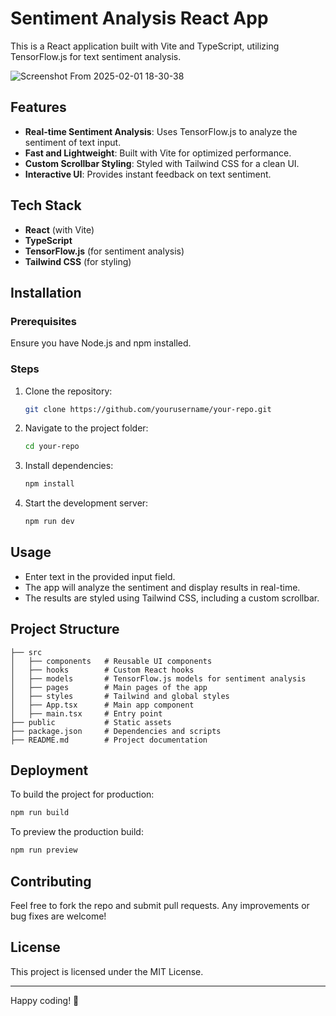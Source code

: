 # Sentiment Analysis React App

This is a React application built with Vite and TypeScript, utilizing TensorFlow.js for text sentiment analysis.

![Screenshot From 2025-02-01 18-30-38](https://github.com/user-attachments/assets/51133079-d512-4fe0-bed1-cfef308c443e)


## Features
- **Real-time Sentiment Analysis**: Uses TensorFlow.js to analyze the sentiment of text input.
- **Fast and Lightweight**: Built with Vite for optimized performance.
- **Custom Scrollbar Styling**: Styled with Tailwind CSS for a clean UI.
- **Interactive UI**: Provides instant feedback on text sentiment.

## Tech Stack
- **React** (with Vite)
- **TypeScript**
- **TensorFlow.js** (for sentiment analysis)
- **Tailwind CSS** (for styling)

## Installation
### Prerequisites
Ensure you have Node.js and npm installed.

### Steps
1. Clone the repository:
   ```sh
   git clone https://github.com/yourusername/your-repo.git
   ```
2. Navigate to the project folder:
   ```sh
   cd your-repo
   ```
3. Install dependencies:
   ```sh
   npm install
   ```
4. Start the development server:
   ```sh
   npm run dev
   ```

## Usage
- Enter text in the provided input field.
- The app will analyze the sentiment and display results in real-time.
- The results are styled using Tailwind CSS, including a custom scrollbar.

## Project Structure
```
├── src
│   ├── components   # Reusable UI components
│   ├── hooks        # Custom React hooks
│   ├── models       # TensorFlow.js models for sentiment analysis
│   ├── pages        # Main pages of the app
│   ├── styles       # Tailwind and global styles
│   ├── App.tsx      # Main app component
│   ├── main.tsx     # Entry point
├── public           # Static assets
├── package.json     # Dependencies and scripts
├── README.md        # Project documentation
```

## Deployment
To build the project for production:
```sh
npm run build
```
To preview the production build:
```sh
npm run preview
```

## Contributing
Feel free to fork the repo and submit pull requests. Any improvements or bug fixes are welcome!

## License
This project is licensed under the MIT License.

---

Happy coding! 🚀


